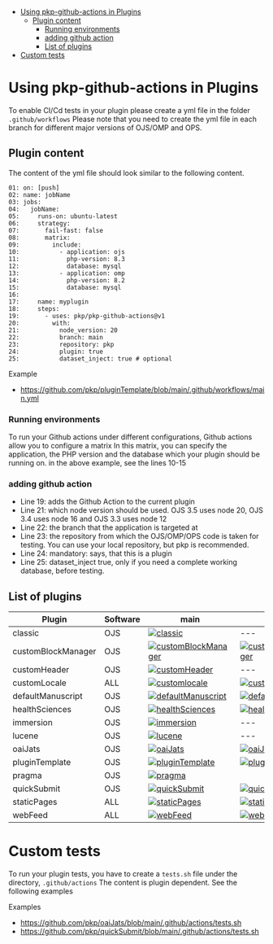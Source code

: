 -   [Using pkp-github-actions in
    Plugins](#using-pkp-github-actions-in-plugins)
    -   [Plugin content](#plugin-content)
        -   [Running environments](#running-environments)
        -   [adding github action](#adding-github-action)
        - [List of plugins](#List-of-plugins)
-   [Custom tests](#custom-tests)

# Using pkp-github-actions in Plugins


To enable CI/Cd tests in your plugin please create a yml file in  the folder `.github/workflows`
Please note that you need to create the yml file in each branch for different major versions of OJS/OMP and OPS.

## Plugin content
The content of the yml file should look similar to the following content.

```
01: on: [push]
02: name: jobName
03: jobs:
04:   jobName:
05:     runs-on: ubuntu-latest
06:     strategy:
07:       fail-fast: false
08:       matrix:
09:         include:
10:           - application: ojs
11:             php-version: 8.3
12:             database: mysql
13:           - application: omp
14:             php-version: 8.2
15:             database: mysql
16:
17:     name: myplugin
18:     steps:
19:       - uses: pkp/pkp-github-actions@v1
20:         with:
21:           node_version: 20
22:           branch: main
23:           repository: pkp
24:           plugin: true
25:           dataset_inject: true # optional
```

Example
- https://github.com/pkp/pluginTemplate/blob/main/.github/workflows/main.yml

###  Running environments
To run your Github actions under different configurations, Github actions allow you to configure a matrix
In this matrix, you can specify the application, the PHP version and the database which your plugin should be running on.
in the above example, see the lines 10-15

### adding github action
- Line 19: adds the Github Action to the current plugin
- Line 21: which node version should be used. OJS 3.5 uses node 20, OJS 3.4 uses node 16 and OJS 3.3 uses node 12
- Line 22: the branch that the application is targeted at
- Line 23: the repository from which the OJS/OMP/OPS code is taken for testing. You can use your local repository, but pkp is recommended.
- Line 24: mandatory: says, that this is a plugin 
- Line 25: dataset_inject true, only if you need a complete working database, before testing.





## List of plugins


| Plugin              | Software | main                                                                                                                                                                                      | 3.4.0                                                                                                                                                                                                     | 3.3.0                                                                                                                                                                                               |
|---------------------|----------|-------------------------------------------------------------------------------------------------------------------------------------------------------------------------------------------|-----------------------------------------------------------------------------------------------------------------------------------------------------------------------------------------------------------|-----------------------------------------------------------------------------------------------------------------------------------------------------------------------------------------------------|
| classic  | OJS      | [![classic](https://github.com/pkp/classic/actions/workflows/main.yml/badge.svg)](https://github.com/pkp/classic/actions/workflows/main.yml)                                  | ---                                                                                                                                                                                                       | [![classic](https://github.com/pkp/classic/actions/workflows/stable-3_3_0.yml/badge.svg)](https://github.com/pkp/classic/actions/workflows/stable-3_3_0.yml)                            |
| customBlockManager  | OJS      | [![customBlockManager](https://github.com/pkp/customBlockManager/actions/workflows/main.yml/badge.svg)](https://github.com/pkp/customBlockManager/actions/workflows/main.yml) | [![customBlockManager](https://github.com/pkp/customBlockManager/actions/workflows/stable-3_4_0.yml/badge.svg)](https://github.com/pkp/customBlockManager/actions/workflows/stable-3_4_0.yml) | [![customBlockManager](https://github.com/pkp/customBlockManager/actions/workflows/stable-3_3_0.yml/badge.svg)](https://github.com/pkp/customBlockManager/actions/workflows/stable-3_3_0.yml) |
|customHeader  | OJS      | [![customHeader](https://github.com/pkp/customHeader/actions/workflows/main.yml/badge.svg)](https://github.com/pkp/customHeader/actions/workflows/main.yml)                   | ---                                                                                                                                                                                                       | [![customHeader](https://github.com/pkp/customHeader/actions/workflows/stable-3_3_0.yml/badge.svg)](https://github.com/pkp/customHeader/actions/workflows/stable-3_3_0.yml)             |
| customLocale        | ALL      | [![customlocale](https://github.com/pkp/customlocale/actions/workflows/main.yml/badge.svg)](https://github.com/pkp/customlocale/actions/workflows/main.yml)                   | [![customlocale](https://github.com/pkp/customlocale/actions/workflows/stable-3_4_0.yml/badge.svg)](https://github.com/pkp/customlocale/actions/workflows/stable-3_4_0.yml)                   | [![customlocale](https://github.com/pkp/customlocale/actions/workflows/stable-3_3_0.yml/badge.svg)](https://github.com/pkp/customlocale/actions/workflows/stable-3_3_0.yml)             |   
| defaultManuscript   | OJS     |  [![defaultManuscript](https://github.com/pkp/defaultManuscript/actions/workflows/main.yml/badge.svg)](https://github.com/pkp/defaultManuscript/actions/workflows/main.yml)   | [![defaultManuscript](https://github.com/pkp/defaultManuscript/actions/workflows/stable-3_4_0.yml/badge.svg)](https://github.com/pkp/defaultManuscript/actions/workflows/stable-3_4_0.yml)                   | [![defaultManuscript](https://github.com/pkp/defaultManuscript/actions/workflows/stable-3_3_0.yml/badge.svg)](https://github.com/pkp/defaultManuscript/actions/workflows/stable-3_3_0.yml)             |                                                                                                                                                                                       | ---                                                                                                                                                                                                       | ---                                                                                                                                                                                                 
| healthSciences      | OJS      | [![healthSciences](https://github.com/pkp/healthSciences/actions/workflows/main.yml/badge.svg)](https://github.com/pkp/healthSciences/actions/workflows/main.yml)             | [![healthSciences](https://github.com/pkp/healthSciences/actions/workflows/stable-3_4_0.yml/badge.svg)](https://github.com/pkp/healthSciences/actions/workflows/stable-3_4_0.yml)             | [![healthSciences](https://github.com/pkp/healthSciences/actions/workflows/stable-3_3_0.yml/badge.svg)](https://github.com/pkp/healthSciences/actions/workflows/stable-3_3_0.yml)       |
| immersion           | OJS      | [![immersion](https://github.com/pkp/immersion/actions/workflows/main.yml/badge.svg)](https://github.com/pkp/immersion/actions/workflows/main.yml)                            | ---                                                                                                                                                                                                       | ---                                                                                                                                                                                                 |
| lucene              | OJS      | [![lucene](https://github.com/pkp/lucene/actions/workflows/main.yml/badge.svg)](https://github.com/pkp/lucene/actions/workflows/main.yml)                                     | ---                                                                                                                                                                                                       | [![lucene](https://github.com/pkp/lucene/actions/workflows/stable-3_3_0.yml/badge.svg)](https://github.com/pkp/lucene/actions/workflows/stable-3_3_0.yml)                               |
| oaiJats             | OJS      | [![oaiJats](https://github.com/pkp/oaiJats/actions/workflows/main.yml/badge.svg)](https://github.com/pkp/oaiJats/actions/workflows/main.yml)                                  | [![oaiJats](https://github.com/pkp/oaiJats/actions/workflows/stable-3_4_0.yml/badge.svg)](https://github.com/pkp/oaiJats/actions/workflows/stable-3_4_0.yml)                                  | [![oaiJats](https://github.com/pkp/oaiJats/actions/workflows/stable-3_3_0.yml/badge.svg)](https://github.com/pkp/oaiJats/actions/workflows/stable-3_3_0.yml)                            |
| pluginTemplate      | OJS      | [![pluginTemplate](https://github.com/pkp/pluginTemplate/actions/workflows/main.yml/badge.svg)](https://github.com/pkp/pluginTemplate/actions/workflows/main.yml)             | [![pluginTemplate](https://github.com/pkp/pluginTemplate/actions/workflows/stable-3_4_0.yml/badge.svg)](https://github.com/pkp/pluginTemplate/actions/workflows/stable-3_4_0.yml)             | ---                                                                                                                                                                                                 |
| pragma              | OJS      | [![pragma](https://github.com/pkp/pragma/actions/workflows/main.yml/badge.svg)](https://github.com/pkp/pragma/actions/workflows/main.yml)                                     |                                                                                                                                                                                                           | [![pragma](https://github.com/pkp/pragma/actions/workflows/stable-3_3_0.yml/badge.svg)](https://github.com/pkp/pragma/actions/workflows/stable-3_3_0.yml)       |                                                                                                                                                                                 | ---                                                                                                                                                                                                       | ---                                                                                                                                                                                                       |
| quickSubmit         | OJS      | [![quickSubmit](https://github.com/pkp/quickSubmit/actions/workflows/main.yml/badge.svg)](https://github.com/pkp/quickSubmit/actions/workflows/main.yml)                      | [![quickSubmit](https://github.com/pkp/quickSubmit/actions/workflows/stable-3_4_0.yml/badge.svg)](https://github.com/pkp/quickSubmit/actions/workflows/stable-3_4_0.yml)                      | [![quickSubmit](https://github.com/pkp/quickSubmit/actions/workflows/stable-3_3_0.yml/badge.svg)](https://github.com/pkp/quickSubmit/actions/workflows/stable-3_3_0.yml)                |
| staticPages         | ALL      | [![staticPages](https://github.com/pkp/staticPages/actions/workflows/main.yml/badge.svg)](https://github.com/pkp/staticPages/actions/workflows/main.yml)                      | [![staticPages](https://github.com/pkp/staticPages/actions/workflows/stable-3_4_0.yml/badge.svg)](https://github.com/pkp/staticPages/actions/workflows/stable-3_4_0.yml)                      | [![staticPages](https://github.com/pkp/staticPages/actions/workflows/stable-3_3_0.yml/badge.svg)](https://github.com/pkp/staticPages/actions/workflows/stable-3_3_0.yml)                |
| webFeed             | ALL      | [![webFeed](https://github.com/pkp/webFeed/actions/workflows/main.yml/badge.svg)](https://github.com/pkp/webFeed/actions/workflows/main.yml)                                  | [![webFeed](https://github.com/pkp/webFeed/actions/workflows/stable-3_4_0.yml/badge.svg)](https://github.com/pkp/webFeed/actions/workflows/stable-3_4_0.yml)                      |                |

# Custom tests
To run your plugin tests, you have to create a `tests.sh` file under the directory, `.github/actions`
The content is plugin dependent. See the following examples

Examples

- https://github.com/pkp/oaiJats/blob/main/.github/actions/tests.sh
- https://github.com/pkp/quickSubmit/blob/main/.github/actions/tests.sh

